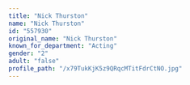 ```yaml
---
title: "Nick Thurston"
name: "Nick Thurston"
id: "557930"
original_name: "Nick Thurston"
known_for_department: "Acting"
gender: "2"
adult: "false"
profile_path: "/x79TukKjK5z9QRqcMTitFdrCtNO.jpg"
---
```

